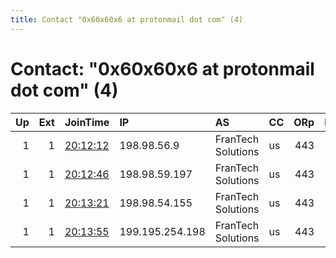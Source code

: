 ```yaml
---
title: Contact "0x60x60x6 at protonmail dot com" (4)
---
```


# Contact: "0x60x60x6 at protonmail dot com" (4)

|   Up |   Ext | JoinTime                                                                                            | IP              | AS                 | CC   |   ORp |   Dirp | OS    | Version   | Nickname   |   eFamMembers |
|-----:|------:|:----------------------------------------------------------------------------------------------------|:----------------|:-------------------|:-----|------:|-------:|:------|:----------|:-----------|--------------:|
|    1 |     1 | [20:12:12](https://metrics.torproject.org/rs.html#details/486E927FCB0326BE8C0B258A437DEAECF465F89C) | 198.98.56.9     | FranTech Solutions | us   |   443 |      0 | Linux | 0.4.4.5   | torexit19  |             4 |
|    1 |     1 | [20:12:46](https://metrics.torproject.org/rs.html#details/65BB95F6C278F9F055174ECC83EC3C4B01AE6449) | 198.98.59.197   | FranTech Solutions | us   |   443 |      0 | Linux | 0.4.4.5   | torexit18  |             4 |
|    1 |     1 | [20:13:21](https://metrics.torproject.org/rs.html#details/393AE862088FEC54E66A165D2D269E07F9E5DF84) | 198.98.54.155   | FranTech Solutions | us   |   443 |      0 | Linux | 0.4.4.5   | torexit20  |             4 |
|    1 |     1 | [20:13:55](https://metrics.torproject.org/rs.html#details/71B9A5D57DA9AAF1BDEE47F793998335335F709C) | 199.195.254.198 | FranTech Solutions | us   |   443 |      0 | Linux | 0.4.4.5   | torexit21  |             4 |
